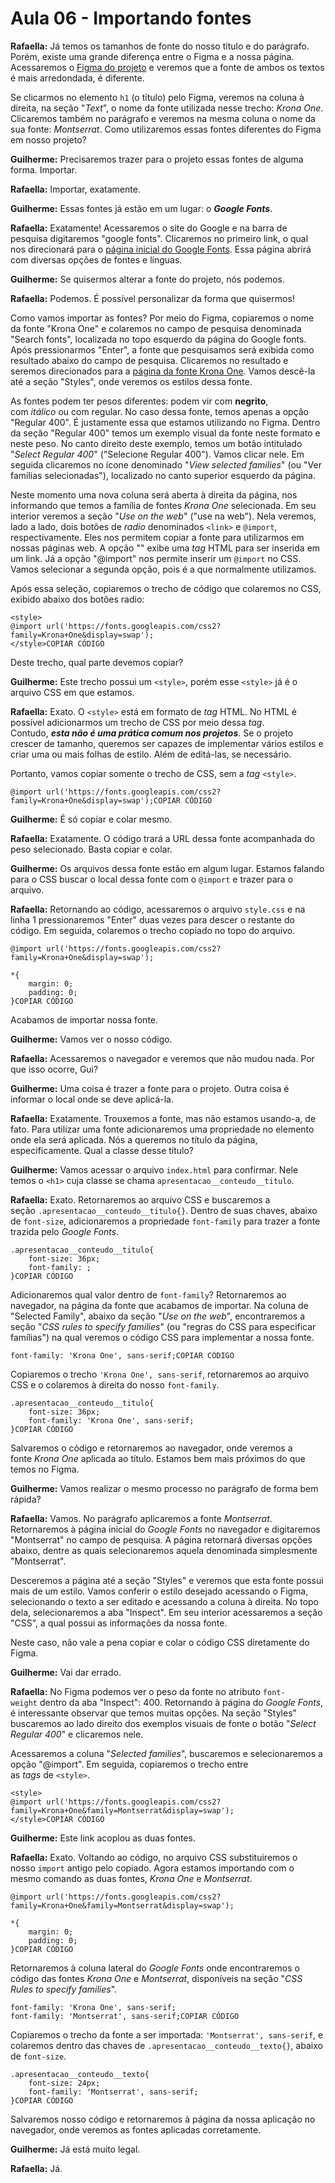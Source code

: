 # Aula 06 - Importando fontes

**Rafaella:** Já temos os tamanhos de fonte do nosso título e do parágrafo. Porém, existe uma grande diferença entre o Figma e a nossa página. Acessaremos o [Figma do projeto](https://www.figma.com/file/4EKKCbr5rS93RWP7kRjXIz/Portfolio---Curso-1?t=6dfeFknOinJA1UCL-0) e veremos que a fonte de ambos os textos é mais arredondada, é diferente.

Se clicarmos no elemento `h1` (o título) pelo Figma, veremos na coluna à direita, na seção "*Text*", o nome da fonte utilizada nesse trecho: *Krona One*. Clicaremos também no parágrafo e veremos na mesma coluna o nome da sua fonte: *Montserrat*. Como utilizaremos essas fontes diferentes do Figma em nosso projeto?

**Guilherme:** Precisaremos trazer para o projeto essas fontes de alguma forma. Importar.

**Rafaella:** Importar, exatamente.

**Guilherme:** Essas fontes já estão em um lugar: o ***Google Fonts***.

**Rafaella:** Exatamente! Acessaremos o site do Google e na barra de pesquisa digitaremos "google fonts". Clicaremos no primeiro link, o qual nos direcionará para o [página inicial do Google Fonts](https://fonts.google.com/). Essa página abrirá com diversas opções de fontes e línguas.

**Guilherme:** Se quisermos alterar a fonte do projeto, nós podemos.

**Rafaella:** Podemos. É possível personalizar da forma que quisermos!

Como vamos importar as fontes? Por meio do Figma, copiaremos o nome da fonte "Krona One" e colaremos no campo de pesquisa denominada "Search fonts", localizada no topo esquerdo da página do Google fonts. Após pressionarmos "Enter", a fonte que pesquisamos será exibida como resultado abaixo do campo de pesquisa. Clicaremos no resultado e seremos direcionados para a [página da fonte Krona One](https://fonts.google.com/specimen/Krona+One?query=krona+one). Vamos descê-la até a seção "Styles", onde veremos os estilos dessa fonte.

As fontes podem ter pesos diferentes: podem vir com **negrito**, com *itálico* ou com regular. No caso dessa fonte, temos apenas a opção "Regular 400". É justamente essa que estamos utilizando no Figma. Dentro da seção "Regular 400" temos um exemplo visual da fonte neste formato e neste peso. No canto direito deste exemplo, temos um botão intitulado "*Select Regular 400*" ("Selecione Regular 400"). Vamos clicar nele. Em seguida clicaremos no ícone denominado "*View selected families*" (ou "Ver famílias selecionadas"), localizado no canto superior esquerdo da página.

Neste momento uma nova coluna será aberta à direita da página, nos informando que temos a família de fontes *Krona One* selecionada. Em seu interior veremos a seção "*Use on the web*" ("use na web"). Nela veremos, lado a lado, dois botões de *radio* denominados `<link>` e `@import`, respectivamente. Eles nos permitem copiar a fonte para utilizarmos em nossas páginas web. A opção "" exibe uma *tag* HTML para ser inserida em um link. Já a opção "@import" nos permite inserir um `@import` no CSS. Vamos selecionar a segunda opção, pois é a que normalmente utilizamos.

Após essa seleção, copiaremos o trecho de código que colaremos no CSS, exibido abaixo dos botões radio:

```
<style>
@import url('https://fonts.googleapis.com/css2?family=Krona+One&display=swap');
</style>COPIAR CÓDIGO
```

Deste trecho, qual parte devemos copiar?

**Guilherme:** Este trecho possui um `<style>`, porém esse `<style>` já é o arquivo CSS em que estamos.

**Rafaella:** Exato. O `<style>` está em formato de *tag* HTML. No HTML é possível adicionarmos um trecho de CSS por meio dessa *tag*. Contudo, ***esta não é uma prática comum nos projetos***. Se o projeto crescer de tamanho, queremos ser capazes de implementar vários estilos e criar uma ou mais folhas de estilo. Além de editá-las, se necessário.

Portanto, vamos copiar somente o trecho de CSS, sem a *tag* `<style>`.

```
@import url('https://fonts.googleapis.com/css2?family=Krona+One&display=swap');COPIAR CÓDIGO
```

**Guilherme:** É só copiar e colar mesmo.

**Rafaella:** Exatamente. O código trará a URL dessa fonte acompanhada do peso selecionado. Basta copiar e colar.

**Guilherme:** Os arquivos dessa fonte estão em algum lugar. Estamos falando para o CSS buscar o local dessa fonte com o `@import` e trazer para o arquivo.

**Rafaella:** Retornando ao código, acessaremos o arquivo `style.css` e na linha 1 pressionaremos "Enter" duas vezes para descer o restante do código. Em seguida, colaremos o trecho copiado no topo do arquivo.

```
@import url('https://fonts.googleapis.com/css2?family=Krona+One&display=swap');

*{
    margin: 0;
    padding: 0;
}COPIAR CÓDIGO
```

Acabamos de importar nossa fonte.

**Guilherme:** Vamos ver o nosso código.

**Rafaella:** Acessaremos o navegador e veremos que não mudou nada. Por que isso ocorre, Gui?

**Guilherme:** Uma coisa é trazer a fonte para o projeto. Outra coisa é informar o local onde se deve aplicá-la.

**Rafaella:** Exatamente. Trouxemos a fonte, mas não estamos usando-a, de fato. Para utilizar uma fonte adicionaremos uma propriedade no elemento onde ela será aplicada. Nós a queremos no título da página, especificamente. Qual a classe desse título?

**Guilherme:** Vamos acessar o arquivo `index.html` para confirmar. Nele temos o `<h1>` cuja classe se chama `apresentacao__conteudo__titulo`.

**Rafaella:** Exato. Retornaremos ao arquivo CSS e buscaremos a seção `.apresentacao__conteudo__titulo{}`. Dentro de suas chaves, abaixo de `font-size`, adicionaremos a propriedade `font-family` para trazer a fonte trazida pelo *Google Fonts*.

```
.apresentacao__conteudo__titulo{
    font-size: 36px;
    font-family: ;
}COPIAR CÓDIGO
```

Adicionaremos qual valor dentro de `font-family`? Retornaremos ao navegador, na página da fonte que acabamos de importar. Na coluna de "Selected Family", abaixo da seção "*Use on the web*", encontraremos a seção "*CSS rules to specify families*" (ou "regras do CSS para especificar famílias") na qual veremos o código CSS para implementar a nossa fonte.

```
font-family: 'Krona One', sans-serif;COPIAR CÓDIGO
```

Copiaremos o trecho `'Krona One', sans-serif`, retornaremos ao arquivo CSS e o colaremos à direita do nosso `font-family`.

```
.apresentacao__conteudo__titulo{
    font-size: 36px;
    font-family: 'Krona One', sans-serif;
}COPIAR CÓDIGO
```

Salvaremos o código e retornaremos ao navegador, onde veremos a fonte *Krona One* aplicada ao título. Estamos bem mais próximos do que temos no Figma.

**Guilherme:** Vamos realizar o mesmo processo no parágrafo de forma bem rápida?

**Rafaella:** Vamos. No parágrafo aplicaremos a fonte *Montserrat*. Retornaremos à página inicial do *Google Fonts* no navegador e digitaremos "Montserrat" no campo de pesquisa. A página retornará diversas opções abaixo, dentre as quais selecionaremos aquela denominada simplesmente "Montserrat".

Desceremos a página até a seção "Styles" e veremos que esta fonte possui mais de um estilo. Vamos conferir o estilo desejado acessando o Figma, selecionando o texto a ser editado e acessando a coluna à direita. No topo dela, selecionaremos a aba "Inspect". Em seu interior acessaremos a seção "CSS", a qual possui as informações da nossa fonte.

Neste caso, não vale a pena copiar e colar o código CSS diretamente do Figma.

**Guilherme:** Vai dar errado.

**Rafaella:** No Figma podemos ver o peso da fonte no atributo `font-weight` dentro da aba "Inspect": 400. Retornando à página do *Google Fonts*, é interessante observar que temos muitas opções. Na seção "Styles" buscaremos ao lado direito dos exemplos visuais de fonte o botão "*Select Regular 400*" e clicaremos nele.

Acessaremos a coluna "*Selected families*", buscaremos e selecionaremos a opção "@import". Em seguida, copiaremos o trecho entre as *tags* de `<style>`.

```
<style>
@import url('https://fonts.googleapis.com/css2?family=Krona+One&family=Montserrat&display=swap');
</style>COPIAR CÓDIGO
```

**Guilherme:** Este link acoplou as duas fontes.

**Rafaella:** Exato. Voltando ao código, no arquivo CSS substituiremos o nosso `import` antigo pelo copiado. Agora estamos importando com o mesmo comando as duas fontes, *Krona One* e *Montserrat*.

```
@import url('https://fonts.googleapis.com/css2?family=Krona+One&family=Montserrat&display=swap');

*{
    margin: 0;
    padding: 0;
}COPIAR CÓDIGO
```

Retornaremos à coluna lateral do *Google Fonts* onde encontraremos o código das fontes *Krona One* e *Montserrat*, disponíveis na seção "*CSS Rules to specify families*".

```
font-family: 'Krona One', sans-serif;
font-family: 'Montserrat', sans-serif;COPIAR CÓDIGO
```

Copiaremos o trecho da fonte a ser importada: `'Montserrat', sans-serif`, e colaremos dentro das chaves de `.apresentacao__conteudo__texto{}`, abaixo de `font-size`.

```
.apresentacao__conteudo__texto{
    font-size: 24px;
    font-family: 'Montserrat', sans-serif;
}COPIAR CÓDIGO
```

Salvaremos nosso código e retornaremos à página da nossa aplicação no navegador, onde veremos as fontes aplicadas corretamente.

**Guilherme:** Já está muito legal.

**Rafaella:** Já.